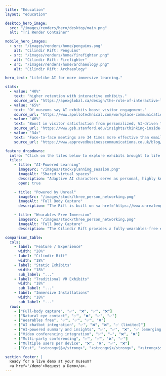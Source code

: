 ```yaml
---
title: "Education"
layout: "education"

desktop_hero_image:
  src: "/images/renders/hero/desktop/main.png"
  alt: "Tri Render Container"

mobile_hero_images:
  - src: "/images/renders/home/penguins.png"
    alt: "Cilindir Rift: Penguins"
  - src: "/images/renders/home/firefighter.png"
    alt: "Cilindir Rift: Firefighter"
  - src: "/images/renders/home/archaeology.png"
    alt: "Cilindir Rift: Archaeology"

hero_text: "Lifelike AI for more immersive learning."

stats:
  - value: "40%"
    text: "higher retention with interactive exhibits."
    source_url: "https://apexglobal.ca/design/the-role-of-interactive-learning-in-museums/"
  - value: "65%"
    text: "Of museums say AI exhibits boost visitor engagement."
    source_url: "https://www.apollotechnical.com/workplace-communication-statistics/"
  - value: "40%"
    text: "Boost in visitor satisfaction from personalized, AI-driven tours."
    source_url: "https://www.gsb.stanford.edu/insights/thinking-inside-box-why-virtual-meetings-generate-fewer-ideas"
  - value: "34x"
    text: "Face-to-face meetings are 34 times more effective than email threads."
    source_url: "https://www.approvedbusinesscommunications.co.uk/blog/2018-01-11-face-to-face-meetings-are-way-more-effective-than-emails-study-suggest"

feature_dropdowns:
  intro: "Click on the tiles below to explore exhibits brought to life with Cilindir."
  tiles:
    - title: "AI-Powered Learning"
      imageSrc: "/images/stock/planning_session.png"
      imageAlt: "Shared virtual spaces"
      description: "Adaptive AI characters serve as personal, highly knowledgeable mentors, experts, and guides. Users can see, hear, and interact with these AI systems as if they were another person together in the same room. AI educators are trained on vast amounts of information, and designed with strict safety protocols."
      open: true

    - title: "Powered by Unreal"
      imageSrc: "/images/stock/three_person_networking.png"
      imageAlt: "Full Body Capture"
      description: "The Rift is built on <a href='https://www.unrealengine.com/' target='_blank' rel='noopener'>Unreal Engine</a>, a leading game development engine known for its stunning graphics and advanced physics. This makes it possible for learners to explore dynamic virtual worlds where AI characters can move naturally and interact with their surroundings."

    - title: "Wearables-Free Immersion"
      imageSrc: "/images/stock/three_person_networking.png"
      imageAlt: "Full Body Capture"
      description: "The Cilindir Rift provides a fully wearables-free experience—no VR headset required. This eliminates discomfort and fatigue associated with the prolonged use of headsets and hand controllers, reduces hygiene concerns, and avoids barriers for both younger and older learners."

comparison_table:
  cols:
    - label: "Feature / Experience"
      width: "28%"
    - label: "Cilindir Rift"
      width: "18%"
    - label: "Static Exhibits"
      width: "18%"
      sub_label: "..."
    - label: "Traditional VR Exhibits"
      width: "18%"
      sub_label: "..."
    - label: "Immersive Installations"
      width: "18%"
      sub_label: "..."
  rows:
    - ["Full-body capture", "✅", "❌", "✅", "❌"]
    - ["Natural eye contact", "✅", "❌", "✅", "✅"]
    - ["Wearables free", "✅", "✅", "✅", "❌"]
    - ["AI chatbot integration", "✅", "❌", "❌", "✅ (limited)"]
    - ["AI-powered summary and insights", "✅", "✅", "❌", "✅ (emerging)"]
    - ["Video conferencing integration", "✅", "–", "❌", "❌"]
    - ["Multi-party conferencing", "✅", "✅", "❌", "✅"]
    - ["Multiple users per device", "❌", "❌", "✅", "❌"]
    - ["Cost", "<strong>$$</strong>", "<strong>$</strong>", "<strong>$$$</strong>", "<strong>$$</strong> - <strong>$$$</strong>"]

section_footer: |
  Ready for a live demo at your museum?
  <a href='/demo'>Request a Demo</a>.
---
```

